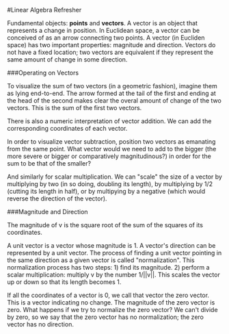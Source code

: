 #Linear Algebra Refresher

Fundamental objects: **points** and **vectors**.
A vector is an object that represents a change in position. In Euclidean space, a vector can be conceived of as an arrow connecting two points. A vector (in Eucliden space) has two important properties: magnitude and direction. Vectors do not have a fixed location; two vectors are equivalent if they represent the same amount of change in some direction.

###Operating on Vectors

To visualize the sum of two vectors (in a geometric fashion), imagine them as lying end-to-end. The arrow formed at the tail of the first and ending at the head of the second makes clear the overal amount of change of the two vectors. This is the sum of the first two vectors.

There is also a numeric interpretation of vector addition. We can add the corresponding coordinates of each vector. 

In order to visualize vector subtraction, position two vectors as emanating from the same point. What vector would we need to add to the bigger (the more severe or bigger or comparatively magnitudinous?) in order for the sum to be that of the smaller?

And similarly for scalar multiplication. We can "scale" the size of a vector by multiplying by two (in so doing, doubling its length), by multiplying by 1/2 (cutting its length in half), or by multipying by a negative (which would reverse the direction of the vector).


###Magnitude and Direction

The magnitude of v is the square root of the sum of the squares of its coordinates. 

A unit vector is a vector whose magnitude is 1. A vector's direction can be represented by a unit vector. The process of finding a unit vector pointing in the same direction as a given vector is called "normalization". This normalization process has two steps: 1) find its magnitude. 2) perform a scalar multiplication: multiply v by the number 1/||v||. This scales the vector up or down so that its length becomes 1.

If all the coordinates of a vector is 0, we call that vector the zero vector. This is a vector indicating no change. The magnitude of the zero vector is zero. What happens if we try to normalize the zero vector? We can't divide by zero, so we say that the zero vector has no normalization; the zero vector has no direction.